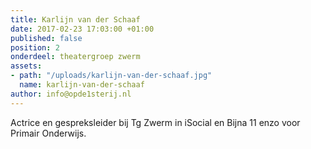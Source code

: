 ```yaml
---
title: Karlijn van der Schaaf
date: 2017-02-23 17:03:00 +01:00
published: false
position: 2
onderdeel: theatergroep zwerm
assets:
- path: "/uploads/karlijn-van-der-schaaf.jpg"
  name: karlijn-van-der-schaaf
author: info@opde1sterij.nl
---
```


Actrice en gespreksleider bij Tg Zwerm in iSocial en Bijna 11 enzo voor Primair Onderwijs.
